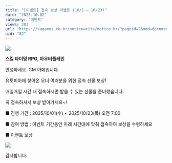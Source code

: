 ```yaml
---
title: "[이벤트] 접속 보상 이벤트 (10/1 – 10/23)"
date: "2025.10.02"
category: "이벤트"
views: 203
url: "https://vagames.co.kr/noticewrite/notice_kr/?pageid=2&mod=document&uid=82"
uid: "82"
---
```


![](/images/news/live/kr/82-06a9f293.webp)  

  

**스킬 타이밍 RPG, 아우터플레인**

안녕하세요. GM 아메입니다.

  

유토피아에 찾아온 오너 여러분을 위한 접속 선물 보상!

매일매일 시간 내 접속하시면 받을 수 있는 선물을 준비했습니다.

꼭 접속하셔서 보상 받아가세요~!

  

■ 진행 기간 : 2025/10/01(수) ~ 2025/10/23(목) 오전 7:00

■ 참여 방법 : 이벤트 기간동안 아래 시간대에 맞춰 접속하여 보상을 수령하세요

■ 이벤트 보상

  

![](/images/news/live/kr/82-b84f784f.webp)  

  

  

감사합니다.